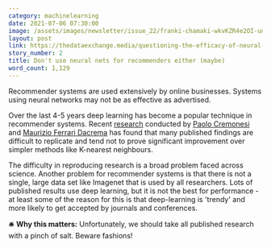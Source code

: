 ```yaml
---
category: machinelearning
date: 2021-07-06 07:30:00
image: /assets/images/newsletter/issue_22/franki-chamaki-wkvKZR4e2OI-unsplash.jpeg
layout: post
link: https://thedataexchange.media/questioning-the-efficacy-of-neural-recommendation-systems
story_number: 2
title: Don't use neural nets for recommenders either (maybe)
word_count: 1,129
---
```


Recommender systems are used extensively by online businesses. Systems using neural networks may not be as effective as advertised.

Over the last 4-5 years deep learning has become a popular technique in recommender systems. Recent [research](https://thedataexchange.media/questioning-the-efficacy-of-neural-recommendation-systems) conducted by [Paolo Cremonesi](https://paolocremonesi.faculty.polimi.it/) and [Maurizio Ferrari Dacrema](https://mauriziofd.github.io/) has found that many published findings are difficult to replicate and tend not to prove significant improvement over simpler methods like K-nearest neighbours.

The difficulty in reproducing research is a broad problem faced across science. Another problem for recommender systems is that there is not a single, large data set like Imagenet that is used by all researchers. Lots of published results use deep learning, but it is not the best for performance - at least some of the reason for this is that deep-learning is 'trendy' and more likely to get accepted by journals and conferences.

🛎️ **Why this matters:** Unfortunately, we should take all published research with a pinch of salt. Beware fashions!